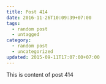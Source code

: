 ```yaml
---
title: Post 414
date: 2016-11-26T10:09:39+07:00
tags:
  - random post
  - untagged
category:
  - random post
  - uncategorized
updated: 2015-09-11T17:07:00+07:00
---
```

This is content of post 414